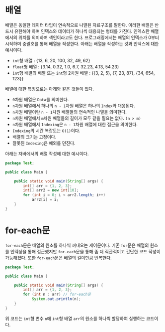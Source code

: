 # 배열
배열은 동일한 데이터 타입이 연속적으로 나열된 자료구조를 말한다. 이러한 배열은 반드시 유한해야 하며 인덱스와 데이터가 하나씩 대응되는 형태를 가진다. 인덱스란 배열에서의 위치를 의미하며 색인이라고도 한다. 프로그래밍에서는 배열의 인덱스가 0부터 시작하며 중괄호를 통해 배열을 작성한다. 아래는 배열을 작성하는 것과 인덱스에 대한 예시이다.

- `int`형 배열 : {13, 6, 20, 100, 32, 49, 62}
- `float`형 배열 : {3.14, 0.32, 1.0, 6.7, 32.23, 4.13, 54.23}
- `int`형 배열의 배열 또는 `int`형 2차원 배열 : {{3, 2, 5}, {7, 23, 87}, {34, 654, 123}}

배열에 대한 특징으로는 아래와 같은 것들이 있다.

- `0`차원 배열은 `Data`를 의미한다.
- `n`차원 배열에서 하나의 `n - 1`차원 배열은 하나의 `Index`와 대응된다.
- `n`차원 배열이란 `n - 1`차원 배열들의 연속적인 나열을 의미한다.
- `n`차원 배열에서 `m`차원 배열들의 길이가 모두 같을 필요는 없다. `(n > m)`
- `n`차원 배열에서 `Indexing`은 `n - 1`차원 배열에 대한 접근을 의미한다.
- `Indexing`의 시간 복잡도는 `O(1)`이다.
- 배열의 크기는 고정이다.
- 잘못된 `Indexing`은 예외를 던진다.

아래는 자바에서의 배열 작성에 대한 예시이다.
```java
package Test;

public class Main {

	public static void main(String[] args) {
		int[] arr = {1, 2, 3};
		int[] arr2 = new int[10];
		for (int i = 0; i < arr2.length; i++)
			arr2[i] = i;
	}
}
```
# for-each문
`for-each`문은 배열의 원소를 하나씩 꺼내오는 제어문이다. 기존 `for`문은 배열의 원소를 인덱싱을 통해 접근했지만 `for-each`문을 통해 좀 더 직관적이고 간단한 코드 작성이 가능해졌다. 또한 `for-each`문은 배열의 길이만큼 반복한다.

```java
package Test;

public class Main {

	public static void main(String[] args) {
		int[] arr = {1, 2, 3};
		for (int n : arr) // for-each문
			System.out.println(n);
	}
}
```

위 코드는 `int`형 변수 `n`에 `int`형 배열 `arr`의 원소를 하나씩 할당하여 실행하는 코드이다.